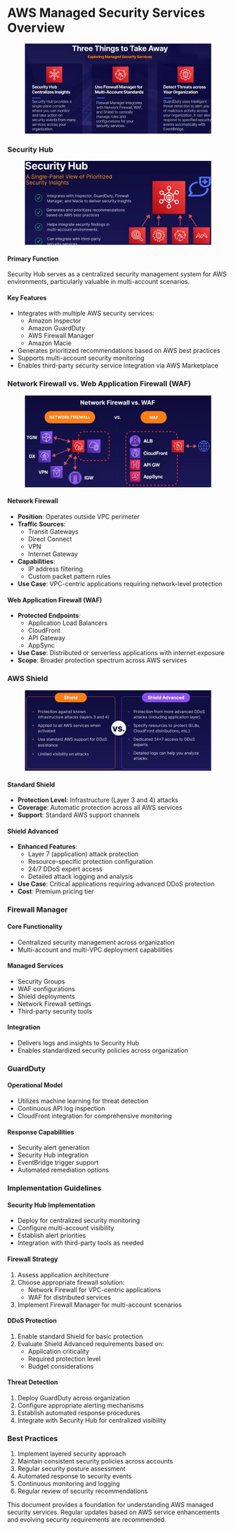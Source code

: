 # AWS Managed Security Services Overview

<figure><img src="../../../../.gitbook/assets/image (15).png" alt=""><figcaption></figcaption></figure>

### Security Hub

<figure><img src="../../../../.gitbook/assets/image (12).png" alt=""><figcaption></figcaption></figure>

#### Primary Function

Security Hub serves as a centralized security management system for AWS environments, particularly valuable in multi-account scenarios.

#### Key Features

* Integrates with multiple AWS security services:
  * Amazon Inspector
  * Amazon GuardDuty
  * AWS Firewall Manager
  * Amazon Macie
* Generates prioritized recommendations based on AWS best practices
* Supports multi-account security monitoring
* Enables third-party security service integration via AWS Marketplace

### Network Firewall vs. Web Application Firewall (WAF)

<figure><img src="../../../../.gitbook/assets/image (13).png" alt=""><figcaption></figcaption></figure>

#### Network Firewall

* **Position**: Operates outside VPC perimeter
* **Traffic Sources**:
  * Transit Gateways
  * Direct Connect
  * VPN
  * Internet Gateway
* **Capabilities**:
  * IP address filtering
  * Custom packet pattern rules
* **Use Case**: VPC-centric applications requiring network-level protection

#### Web Application Firewall (WAF)

* **Protected Endpoints**:
  * Application Load Balancers
  * CloudFront
  * API Gateway
  * AppSync
* **Use Case**: Distributed or serverless applications with internet exposure
* **Scope**: Broader protection spectrum across AWS services

### AWS Shield

<figure><img src="../../../../.gitbook/assets/image (14).png" alt=""><figcaption></figcaption></figure>

#### Standard Shield

* **Protection Level**: Infrastructure (Layer 3 and 4) attacks
* **Coverage**: Automatic protection across all AWS services
* **Support**: Standard AWS support channels

#### Shield Advanced

* **Enhanced Features**:
  * Layer 7 (application) attack protection
  * Resource-specific protection configuration
  * 24/7 DDoS expert access
  * Detailed attack logging and analysis
* **Use Case**: Critical applications requiring advanced DDoS protection
* **Cost**: Premium pricing tier

### Firewall Manager

#### Core Functionality

* Centralized security management across organization
* Multi-account and multi-VPC deployment capabilities

#### Managed Services

* Security Groups
* WAF configurations
* Shield deployments
* Network Firewall settings
* Third-party security tools

#### Integration

* Delivers logs and insights to Security Hub
* Enables standardized security policies across organization

### GuardDuty

#### Operational Model

* Utilizes machine learning for threat detection
* Continuous API log inspection
* CloudFront integration for comprehensive monitoring

#### Response Capabilities

* Security alert generation
* Security Hub integration
* EventBridge trigger support
* Automated remediation options

### Implementation Guidelines

#### Security Hub Implementation

* Deploy for centralized security monitoring
* Configure multi-account visibility
* Establish alert priorities
* Integration with third-party tools as needed

#### Firewall Strategy

1. Assess application architecture
2. Choose appropriate firewall solution:
   * Network Firewall for VPC-centric applications
   * WAF for distributed services
3. Implement Firewall Manager for multi-account scenarios

#### DDoS Protection

1. Enable standard Shield for basic protection
2. Evaluate Shield Advanced requirements based on:
   * Application criticality
   * Required protection level
   * Budget considerations

#### Threat Detection

1. Deploy GuardDuty across organization
2. Configure appropriate alerting mechanisms
3. Establish automated response procedures
4. Integrate with Security Hub for centralized visibility

### Best Practices

1. Implement layered security approach
2. Maintain consistent security policies across accounts
3. Regular security posture assessment
4. Automated response to security events
5. Continuous monitoring and logging
6. Regular review of security recommendations

This document provides a foundation for understanding AWS managed security services. Regular updates based on AWS service enhancements and evolving security requirements are recommended.
